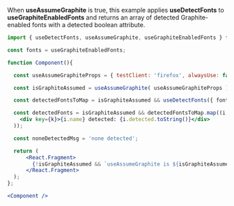 <!-- # useDetectFonts -->
When **useAssumeGraphite** is true, this example applies **useDetectFonts** to **useGraphiteEnabledFonts** and returns an array of detected Graphite-enabled fonts with a detected boolean attribute.
```jsx
import { useDetectFonts, useAssumeGraphite, useGraphiteEnabledFonts } from 'font-detect-rhl';

const fonts = useGraphiteEnabledFonts;

function Component(){

  const useAssumeGraphiteProps = { testClient: 'firefox', alwaysUse: false };

  const isGraphiteAssumed = useAssumeGraphite( useAssumeGraphiteProps );

  const detectedFontsToMap = isGraphiteAssumed && useDetectFonts({ fonts });

  const detectedFonts = isGraphiteAssumed && detectedFontsToMap.map((i, k) => (
    <div key={k}>{i.name} detected: {i.detected.toString()}</div>
  ));

  const noneDetectedMsg = 'none detected';

  return (
      <React.Fragment>
        {!isGraphiteAssumed && `useAssumeGraphite is ${isGraphiteAssumed.toString()}.`}{detectedFonts.length !== 0 ? detectedFonts :  noneDetectedMsg}
      </React.Fragment>
  );
};

<Component />
```
